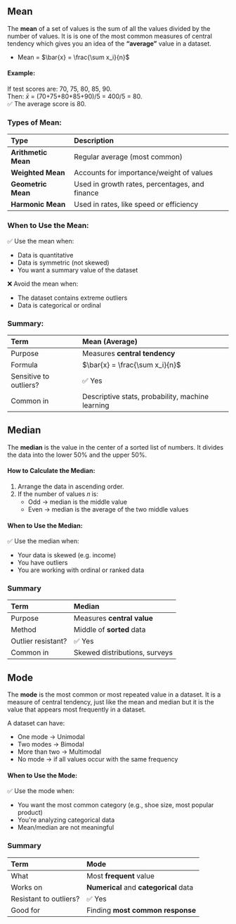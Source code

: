 ## Mean
The **mean** of a set of values is the sum of all the values divided by the number of values. It is is one of the most common measures of central tendency which gives you an idea of the **“average”** value in a dataset.  
  - Mean = $\bar{x} = \frac{\sum x_i}{n}$

#### Example:
If test scores are: 70, 75, 80, 85, 90.  
Then: $\bar{x}$ = (70+75+80+85+90)/5 = 400/5 = 80.  
✅ The average score is 80.

### Types of Mean:
| Type                | Description                                    |
| :------------------ | :--------------------------------------------- |
| **Arithmetic Mean** | Regular average (most common)                  |
| **Weighted Mean**   | Accounts for importance/weight of values       |
| **Geometric Mean**  | Used in growth rates, percentages, and finance |
| **Harmonic Mean**   | Used in rates, like speed or efficiency        |

### When to Use the Mean:
✅ Use the mean when:
- Data is quantitative
- Data is symmetric (not skewed)
- You want a summary value of the dataset

❌ Avoid the mean when:
- The dataset contains extreme outliers
- Data is categorical or ordinal

### Summary:
| Term                   | Mean (Average)                                   |
| :--------------------- | :----------------------------------------------- |
| Purpose                | Measures **central tendency**                    |
| Formula                | $\bar{x} = \frac{\sum x_i}{n}$                   |
| Sensitive to outliers? | ✅ Yes                                            |
| Common in              | Descriptive stats, probability, machine learning |

## Median
The **median** is the value in the center of a sorted list of numbers. It divides the data into the lower 50% and the upper 50%.

#### How to Calculate the Median:
1. Arrange the data in ascending order.
2. If the number of values 𝑛 is:
    - Odd → median is the middle value
    - Even → median is the average of the two middle values

#### When to Use the Median:
✅ Use the median when:
- Your data is skewed (e.g. income)
- You have outliers
- You are working with ordinal or ranked data

### Summary
| Term               | Median                        |
| :----------------- | :---------------------------- |
| Purpose            | Measures **central value**    |
| Method             | Middle of **sorted** data     |
| Outlier resistant? | ✅ Yes                        |
| Common in          | Skewed distributions, surveys |

## Mode
The **mode** is the most common or most repeated value in a dataset. It is a measure of central tendency, just like the mean and median but it is the value that appears most frequently in a dataset.  

A dataset can have:
- One mode → Unimodal
- Two modes → Bimodal
- More than two → Multimodal
- No mode → if all values occur with the same frequency

#### When to Use the Mode:
✅ Use the mode when:
- You want the most common category (e.g., shoe size, most popular product)
- You're analyzing categorical data
- Mean/median are not meaningful

### Summary
| Term                   | Mode                                   |
| :--------------------- | :------------------------------------- |
| What                   | Most **frequent** value                |
| Works on               | **Numerical** and **categorical** data |
| Resistant to outliers? | ✅ Yes                                  |
| Good for               | Finding **most common response**       |
